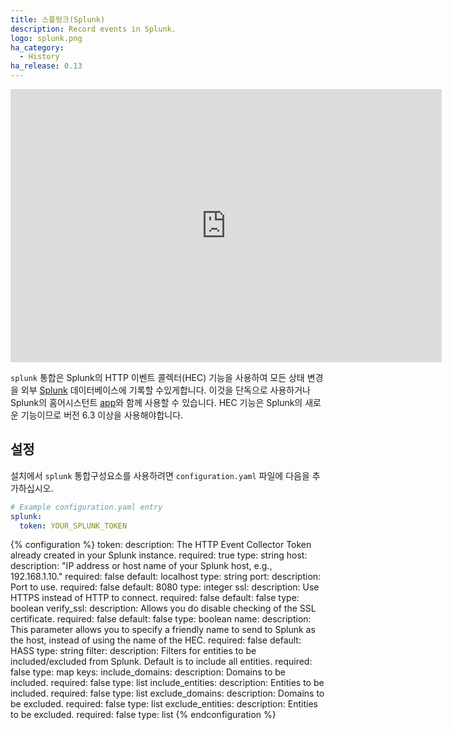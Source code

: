 ```yaml
---
title: 스플렁크(Splunk)
description: Record events in Splunk.
logo: splunk.png
ha_category:
  - History
ha_release: 0.13
---
```


<div class='videoWrapper'>
<iframe width="690" height="437" src="https://www.youtube.com/embed/oGuHDEuTU9E" frameborder="0" allow="accelerometer; autoplay; encrypted-media; gyroscope; picture-in-picture" allowfullscreen></iframe>
</div>

`splunk` 통합은 Splunk의 HTTP 이벤트 콜렉터(HEC) 기능을 사용하여 모든 상태 변경을 외부 [Splunk](https://splunk.com/) 데이터베이스에 기록할 수있게합니다.
이것을 단독으로 사용하거나 Splunk의 홈어시스턴트 [app](https://github.com/miniconfig/splunk-homeassistant)와 함께 사용할 수 있습니다.
HEC 기능은 Splunk의 새로운 기능이므로 버전 6.3 이상을 사용해야합니다.

## 설정

설치에서 `splunk` 통합구성요소를 사용하려면 `configuration.yaml` 파일에 다음을 추가하십시오.

```yaml
# Example configuration.yaml entry
splunk:
  token: YOUR_SPLUNK_TOKEN
```

{% configuration %}
token:
  description: The HTTP Event Collector Token already created in your Splunk instance.
  required: true
  type: string
host:
  description: "IP address or host name of your Splunk host, e.g., 192.168.1.10."
  required: false
  default: localhost
  type: string
port:
  description: Port to use.
  required: false
  default: 8080
  type: integer
ssl:
  description: Use HTTPS instead of HTTP to connect.
  required: false
  default: false
  type: boolean
verify_ssl:
  description: Allows you do disable checking of the SSL certificate.
  required: false
  default: false
  type: boolean
name:
  description: This parameter allows you to specify a friendly name to send to Splunk as the host, instead of using the name of the HEC.
  required: false
  default: HASS
  type: string
filter:
  description: Filters for entities to be included/excluded from Splunk. Default is to include all entities.
  required: false
  type: map
  keys:
    include_domains:
      description: Domains to be included.
      required: false
      type: list
    include_entities:
      description: Entities to be included.
      required: false
      type: list
    exclude_domains:
      description: Domains to be excluded.
      required: false
      type: list
    exclude_entities:
      description: Entities to be excluded.
      required: false
      type: list
{% endconfiguration %}
